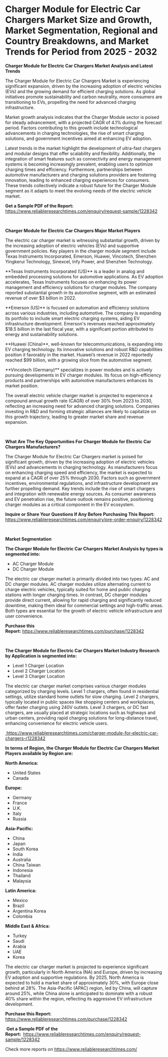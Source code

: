 <p><h1>Charger Module for Electric Car Chargers Market Size and Growth, Market Segmentation, Regional and Country Breakdowns, and Market Trends for Period from 2025 -  2032</h1></p><p><strong>Charger Module for Electric Car Chargers Market Analysis and Latest Trends</strong></p>
<p><p>The Charger Module for Electric Car Chargers Market is experiencing significant expansion, driven by the increasing adoption of electric vehicles (EVs) and the growing demand for efficient charging solutions. As global initiatives promote sustainability and carbon neutrality, more consumers are transitioning to EVs, propelling the need for advanced charging infrastructure.</p><p>Market growth analysis indicates that the Charger Module sector is poised for steady advancement, with a projected CAGR of 4.1% during the forecast period. Factors contributing to this growth include technological advancements in charging technologies, the rise of smart charging solutions, and government incentives aimed at enhancing EV adoption.</p><p>Latest trends in the market highlight the development of ultra-fast chargers and modular designs that offer scalability and flexibility. Additionally, the integration of smart features such as connectivity and energy management systems is becoming increasingly prevalent, enabling users to optimize charging times and efficiency. Furthermore, partnerships between automotive manufacturers and charging solutions providers are fostering innovation, leading to enhanced charging experiences for consumers. These trends collectively indicate a robust future for the Charger Module segment as it adapts to meet the evolving needs of the electric vehicle market.</p></p>
<p><strong>Get a Sample PDF of the Report:&nbsp;</strong> <a href="https://www.reliableresearchtimes.com/enquiry/request-sample/1228342?utm_campaign=2205&utm_medium=2&utm_source=Github&utm_content=ia&utm_term=12042025&utm_id=charger-module-for-electric-car-chargers">https://www.reliableresearchtimes.com/enquiry/request-sample/1228342</a></p>
<p>&nbsp;</p>
<p><strong>Charger Module for Electric Car Chargers Major Market Players</strong></p>
<p><p>The electric car charger market is witnessing substantial growth, driven by the increasing adoption of electric vehicles (EVs) and supportive government policies. Key players in the charger module segment include Texas Instruments Incorporated, Emerson, Huawei, Vincotech, Shenzhen Yingkerui Technology, Sinexcel, Infy Power, and Shenzhen Technology.</p><p>**Texas Instruments Incorporated (US)** is a leader in analog and embedded processing solutions for automotive applications. As EV adoption accelerates, Texas Instruments focuses on enhancing its power management and efficiency solutions for charger modules. The company reported substantial growth in its automotive segment, with an estimated revenue of over $3 billion in 2022.</p><p>**Emerson (US)** is focused on automation and efficiency solutions across various industries, including automotive. The company is expanding its portfolio to include smart electric charging systems, aiding EV infrastructure development. Emerson's revenues reached approximately $18.5 billion in the last fiscal year, with a significant portion attributed to energy and sustainability solutions.</p><p>**Huawei (China)**, well-known for telecommunications, is expanding into EV charging technology. Its innovative solutions and robust R&D capabilities position it favorably in the market. Huawei’s revenue in 2022 reportedly reached $99 billion, with a growing slice from the automotive segment.</p><p>**Vincotech (Germany)** specializes in power modules and is actively pursuing developments in EV charger modules. Its focus on high-efficiency products and partnerships with automotive manufacturers enhances its market position.</p><p>The overall electric vehicle charger market is projected to experience a compound annual growth rate (CAGR) of over 30% from 2023 to 2030, reflecting an increasing need for advanced charging solutions. Companies investing in R&D and forming strategic alliances are likely to capitalize on this growth trajectory, leading to greater market share and revenue expansion.</p></p>
<p>&nbsp;</p>
<p><strong>What Are The Key Opportunities For Charger Module for Electric Car Chargers Manufacturers?</strong></p>
<p><p>The Charger Module for Electric Car Chargers market is poised for significant growth, driven by the increasing adoption of electric vehicles (EVs) and advancements in charging technology. As manufacturers focus on enhancing charging speed and efficiency, the market is expected to expand at a CAGR of over 25% through 2030. Factors such as government incentives, environmental regulations, and infrastructure development are further propelling demand. Key trends include the rise of smart chargers and integration with renewable energy sources. As consumer awareness and EV penetration rise, the future outlook remains positive, positioning charger modules as a critical component in the EV ecosystem.</p></p>
<p><strong>Inquire or Share Your Questions If Any Before Purchasing This Report:</strong> <a href="https://www.reliableresearchtimes.com/enquiry/pre-order-enquiry/1228342?utm_campaign=2205&utm_medium=2&utm_source=Github&utm_content=ia&utm_term=12042025&utm_id=charger-module-for-electric-car-chargers">https://www.reliableresearchtimes.com/enquiry/pre-order-enquiry/1228342</a></p>
<p>&nbsp;</p>
<p><strong>Market Segmentation</strong></p>
<p><strong>The Charger Module for Electric Car Chargers Market Analysis by types is segmented into:</strong></p>
<p><ul><li>AC Charger Module</li><li>DC Charger Module</li></ul></p>
<p><p>The electric car charger market is primarily divided into two types: AC and DC charger modules. AC charger modules utilize alternating current to charge electric vehicles, typically suited for home and public charging stations with longer charging times. In contrast, DC charger modules provide direct current, allowing for rapid charging and significantly reduced downtime, making them ideal for commercial settings and high-traffic areas. Both types are essential for the growth of electric vehicle infrastructure and user convenience.</p></p>
<p><strong>Purchase this Report:&nbsp;</strong><a href="https://www.reliableresearchtimes.com/purchase/1228342?utm_campaign=2205&utm_medium=2&utm_source=Github&utm_content=ia&utm_term=12042025&utm_id=charger-module-for-electric-car-chargers">https://www.reliableresearchtimes.com/purchase/1228342</a></p>
<p>&nbsp;</p>
<p><strong>The Charger Module for Electric Car Chargers Market Industry Research by Application is segmented into:</strong></p>
<p><ul><li>Level 1 Charger Location</li><li>Level 2 Charger Location</li><li>Level 3 Charger Location</li></ul></p>
<p><p>The electric car charger market comprises various charger modules categorized by charging levels. Level 1 chargers, often found in residential settings, utilize standard home outlets for slow charging. Level 2 chargers, typically located in public spaces like shopping centers and workplaces, offer faster charging using 240V outlets. Level 3 chargers, or DC fast chargers, are usually placed at strategic locations such as highways and urban centers, providing rapid charging solutions for long-distance travel, enhancing convenience for electric vehicle users.</p></p>
<p><a href="https://www.reliableresearchtimes.com/charger-module-for-electric-car-chargers-r1228342?utm_campaign=2205&utm_medium=2&utm_source=Github&utm_content=ia&utm_term=12042025&utm_id=charger-module-for-electric-car-chargers">&nbsp;https://www.reliableresearchtimes.com/charger-module-for-electric-car-chargers-r1228342</a></p>
<p><strong>In terms of Region, the Charger Module for Electric Car Chargers Market Players available by Region are:</strong></p>
<p>
    <p> <strong> North America: </strong>
        <ul>
            <li>United States</li>
            <li>Canada</li>
        </ul>
        </p> 
    <p> <strong> Europe: </strong>
        <ul>
            <li>Germany</li>
            <li>France</li>
            <li>U.K.</li>
            <li>Italy</li>
            <li>Russia</li>
        </ul>
        </p> 
    <p> <strong> Asia-Pacific: </strong>
        <ul>
            <li>China</li>
            <li>Japan</li>
            <li>South Korea</li>
            <li>India</li>
            <li>Australia</li>
            <li>China Taiwan</li>
            <li>Indonesia</li>
            <li>Thailand</li>
            <li>Malaysia</li>
        </ul>
        </p> 
    <p> <strong> Latin America: </strong>
        <ul>
            <li>Mexico</li>
            <li>Brazil</li>
            <li>Argentina Korea</li>
            <li>Colombia</li>
        </ul>
        </p> 
    <p> <strong> Middle East & Africa: </strong>
        <ul>
            <li>Turkey</li>
            <li>Saudi</li>
            <li>Arabia</li>
            <li>UAE</li>
            <li>Korea</li>
        </ul>
    </p>
    </p>
<p><p>The electric car charger market is projected to experience significant growth, particularly in North America (NA) and Europe, driven by increasing EV adoption and supportive regulations. By 2025, North America is expected to hold a market share of approximately 30%, with Europe close behind at 28%. The Asia-Pacific (APAC) region, led by China, will capture around 25%, while China alone is anticipated to dominate with a robust 40% share within the region, reflecting its aggressive EV infrastructure development.</p></p>
<p><strong>Purchase this Report: </strong><a href="https://www.reliableresearchtimes.com/purchase/1228342?utm_campaign=2205&utm_medium=2&utm_source=Github&utm_content=ia&utm_term=12042025&utm_id=charger-module-for-electric-car-chargers">https://www.reliableresearchtimes.com/purchase/1228342</a></p>
<p>&nbsp;<strong>Get a Sample PDF of the Report:&nbsp;&nbsp;</strong><a href="https://www.reliableresearchtimes.com/enquiry/request-sample/1228342?utm_campaign=2205&utm_medium=2&utm_source=Github&utm_content=ia&utm_term=12042025&utm_id=charger-module-for-electric-car-chargers">https://www.reliableresearchtimes.com/enquiry/request-sample/1228342</a></p>
<p><strong></strong></p>
<p>Check more reports on <a href="https://www.reliableresearchtimes.com/?utm_campaign=2205&utm_medium=2&utm_source=Github&utm_content=ia&utm_term=12042025&utm_id=charger-module-for-electric-car-chargers">https://www.reliableresearchtimes.com/</a></p>